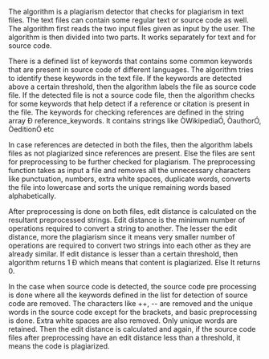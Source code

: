 The algorithm is a plagiarism detector that checks for plagiarism in text files. The text files can contain some regular text or source code as well. The algorithm first reads the two input files given as input by the user. The algorithm is then divided into two parts. 
It works separately for text and for source code. 

There is a defined list of keywords that contains some common keywords that are present in source code of different languages. The algorithm tries to identify these keywords in the text file. If the keywords are detected above a certain threshold, then the algorithm labels the file as source code file. 
If the detected file is not a source code file, then the algorithm checks for some keywords that help detect if a reference or citation is present in the file. The keywords for checking references are defined in the string array Ð reference_keywords. It contains strings like ÒWikipediaÓ, ÒauthorÓ, ÒeditionÓ etc

In case references are detected in both the files, then the algorithm labels files as not plagiarized since references are present. Else the files are sent for preprocessing to be further checked for plagiarism. The preprocessing function takes as input a file and removes all the unnecessary characters like punctuation, numbers, extra white spaces, duplicate words, converts the file into lowercase and sorts the unique remaining words based alphabetically.

After preprocessing is done on both files, edit distance is calculated on the resultant preprocessed strings. Edit distance is the minimum number of operations required to convert a string to another. The lesser the edit distance, more the plagiarism since it means very smaller number of operations are required to convert two strings into each other as they are already similar. If edit distance is lesser than a certain threshold, then algorithm returns 1 Ð which means that content is plagiarized. Else It returns 0.

In the case when source code is detected, the source code pre processing is done where all the keywords defined in the list for detection of source code are removed. The characters like ++, -- are removed and the unique words in the source code except for the brackets, and basic preprocessing is done. Extra white spaces are also removed. Only unique words are retained. Then the edit distance is calculated and again, if the source code files after preprocessing have an edit distance less than a threshold, it means the code is plagiarized.

